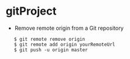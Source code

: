 # gitProject
* Remove remote origin from a Git repository
 ```
    $ git remote remove origin 
    $ git remote add origin yourRemoteUrl 
    $ git push -u origin master
   ```

